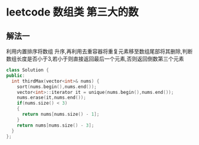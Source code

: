 # leetcode 数组类 第三大的数

## 解法一

利用内置排序将数组
升序,再利用去重容器将重复元素移至数组尾部将其删除,判断数组长度是否小于3,若小于则直接返回最后一个元素,否则返回倒数第三个元素

```c++
class Solution {
public:
  int thirdMax(vector<int>& nums) {
    sort(nums.begin(),nums.end());
    vector<int>::iterator it = unique(nums.begin(),nums.end());
    nums.erase(it,nums.end());
    if(nums.size() < 3)
    {
      return nums[nums.size() - 1];
    }
    return nums[nums.size() - 3];
  }
};
```
